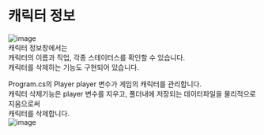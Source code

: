 #  캐릭터 정보
![image](https://github.com/user-attachments/assets/e98c08d3-ae79-4a6e-a44a-36c1ed9c83eb)</br>
캐릭터 정보창에서는</br>
캐릭터의 이름과 직업, 각종 스테이터스를 확인할 수 있습니다.</br>
캐릭터를 삭제하는 기능도 구현되어 있습니다.</br>

Program.cs의 Player player 변수가 게임의 캐릭터를 관리합니다.</br>
캐릭터 삭제기능은 player 변수를 지우고, 폴더내에 저장되는 데이터파일을 물리적으로 지움으로써</br>
캐릭터를 삭제합니다.</br>
![image](https://github.com/user-attachments/assets/ad9e6e94-5cbb-4431-bfe0-2507dd57fd2b)

